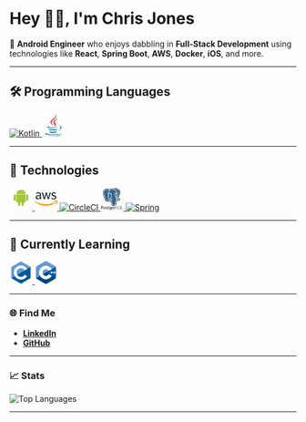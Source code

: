 # Hey 👋🏾, I'm Chris Jones  

📱 **Android Engineer** who enjoys dabbling in **Full-Stack Development** using technologies like **React**, **Spring Boot**, **AWS**, **Docker**, **iOS**, and more.  

---

## 🛠️ Programming Languages  

<a href="https://kotlinlang.org" target="_blank" rel="noreferrer">  
  <img src="https://www.vectorlogo.zone/logos/kotlinlang/kotlinlang-icon.svg" alt="Kotlin" width="40" height="40"/>  
</a>  
<a href="https://www.java.com" target="_blank" rel="noreferrer">  
  <img src="https://raw.githubusercontent.com/devicons/devicon/master/icons/java/java-original.svg" alt="Java" width="40" height="40"/>  
</a>  

---

## 🔧 Technologies  

<a href="https://developer.android.com" target="_blank" rel="noreferrer">  
  <img src="https://raw.githubusercontent.com/devicons/devicon/master/icons/android/android-original-wordmark.svg" alt="Android" width="40" height="40"/>  
</a>  
<a href="https://aws.amazon.com" target="_blank" rel="noreferrer">  
  <img src="https://raw.githubusercontent.com/devicons/devicon/master/icons/amazonwebservices/amazonwebservices-original-wordmark.svg" alt="AWS" width="40" height="40"/>  
</a>  
<a href="https://circleci.com" target="_blank" rel="noreferrer">  
  <img src="https://www.vectorlogo.zone/logos/circleci/circleci-icon.svg" alt="CircleCI" width="40" height="40"/>  
</a>  
<a href="https://www.postgresql.org" target="_blank" rel="noreferrer">  
  <img src="https://raw.githubusercontent.com/devicons/devicon/master/icons/postgresql/postgresql-original-wordmark.svg" alt="PostgreSQL" width="40" height="40"/>  
</a>  
<a href="https://spring.io/" target="_blank" rel="noreferrer">  
  <img src="https://www.vectorlogo.zone/logos/springio/springio-icon.svg" alt="Spring" width="40" height="40"/>  
</a>  

---

## 🌱 Currently Learning  

<a href="https://www.cprogramming.com/" target="_blank" rel="noreferrer">  
  <img src="https://raw.githubusercontent.com/devicons/devicon/master/icons/c/c-original.svg" alt="C" width="40" height="40"/>  
</a>  
<a href="https://www.w3schools.com/cpp/" target="_blank" rel="noreferrer">  
  <img src="https://raw.githubusercontent.com/devicons/devicon/master/icons/cplusplus/cplusplus-original.svg" alt="C++" width="40" height="40"/>  
</a>  

---

### 🌐 Find Me  
- **[LinkedIn](https://www.linkedin.com/in/cjmobileapps/)**  
- **[GitHub](https://github.com/CJMobileApps)**  

---

### 📈 Stats  

![Top Languages](https://github-readme-stats.vercel.app/api/top-langs/?username=CJMobileApps&layout=compact&theme=tokyonight)  

---


